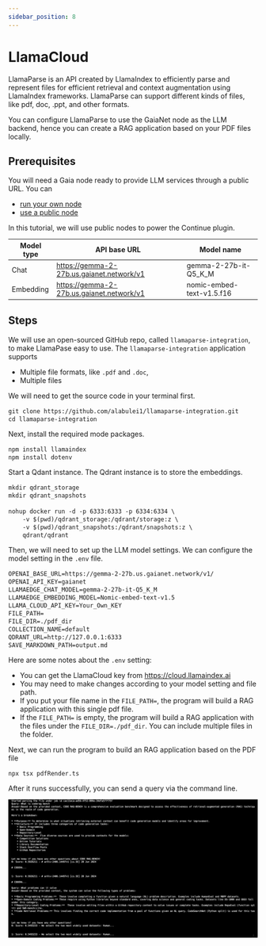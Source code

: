 ```yaml
---
sidebar_position: 8
---
```


# LlamaCloud

LlamaParse is an API created by LlamaIndex to efficiently parse and represent files for efficient retrieval and context augmentation using LlamaIndex frameworks. LlamaParse can support different kinds of files, like pdf, doc, .ppt, and other formats.

You can configure LlamaParse to use the GaiaNet node as the LLM backend, hence you can create a RAG application based on your PDF files locally.

## Prerequisites

You will need a Gaia node ready to provide LLM services through a public URL. You can

* [run your own node](../../node-guide/quick-start.md)
* [use a public node](../nodes.md)

In this tutorial, we will use public nodes to power the Continue plugin.

| Model type | API base URL | Model name |
|-----|--------|-----|
| Chat | https://gemma-2-27b.us.gaianet.network/v1 | gemma-2-27b-it-Q5_K_M |
| Embedding | https://gemma-2-27b.us.gaianet.network/v1 | nomic-embed-text-v1.5.f16 |

## Steps

We will use an open-sourced GitHub repo, called `llamaparse-integration`,  to make LlamaPase easy to use.  The `llamaparse-integration` application supports

* Multiple file formats, like `.pdf` and `.doc`,
* Multiple files

We will need to get the source code in your terminal first. 

```
git clone https://github.com/alabulei1/llamaparse-integration.git
cd llamaparse-integration
```

Next, install the required mode packages.

```
npm install llamaindex
npm install dotenv
```

Start a Qdant instance. The Qdrant instance is to store the embeddings.

```
mkdir qdrant_storage
mkdir qdrant_snapshots

nohup docker run -d -p 6333:6333 -p 6334:6334 \
    -v $(pwd)/qdrant_storage:/qdrant/storage:z \
    -v $(pwd)/qdrant_snapshots:/qdrant/snapshots:z \
    qdrant/qdrant
```

Then, we will need to set up the LLM  model settings. We can configure the model setting in the `.env` file. 

```
OPENAI_BASE_URL=https://gemma-2-27b.us.gaianet.network/v1/
OPENAI_API_KEY=gaianet
LLAMAEDGE_CHAT_MODEL=gemma-2-27b-it-Q5_K_M
LLAMAEDGE_EMBEDDING_MODEL=Nomic-embed-text-v1.5
LLAMA_CLOUD_API_KEY=Your_Own_KEY
FILE_PATH=
FILE_DIR=./pdf_dir
COLLECTION_NAME=default
QDRANT_URL=http://127.0.0.1:6333
SAVE_MARKDOWN_PATH=output.md
```

Here are some notes about the `.env` setting:

* You can get the LlamaCloud key from https://cloud.llamaindex.ai
* You may need to make changes according to your model setting and file path.
* If you put your file name in the `FILE_PATH=`, the program will build a RAG application with this single pdf file.
* If the `FILE_PATH=` is empty, the program will build a RAG application with the files under the `FILE_DIR=./pdf_dir`. You can include multiple files in the folder. 

Next, we can run the program to build an RAG application based on the PDF file

```
npx tsx pdfRender.ts
```

After it runs successfully, you can send a query via the command line.

![](llamaparse-01.png)

